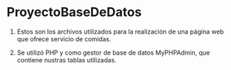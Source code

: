 # ProyectoBaseDeDatos

1. Estos son los archivos utilizados para la realización de una página web que ofrece servicio de comidas.

2. Se utilizó PHP y como gestor de base de datos MyPHPAdmin, que contiene nustras tablas utilizadas.

